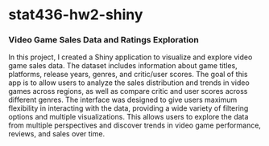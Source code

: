 # stat436-hw2-shiny

### Video Game Sales Data and Ratings Exploration

In this project, I created a Shiny application to visualize and explore video game sales data. The
dataset includes information about game titles, platforms, release years, genres, and critic/user
scores. The goal of this app is to allow users to analyze the sales distribution and trends in video
games across regions, as well as compare critic and user scores across different genres.
The interface was designed to give users maximum flexibility in interacting with the data,
providing a wide variety of filtering options and multiple visualizations. This allows users to
explore the data from multiple perspectives and discover trends in video game performance,
reviews, and sales over time.
